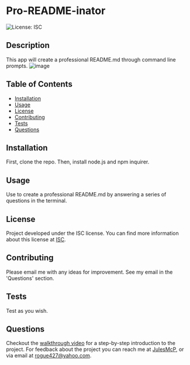 
  # Pro-README-inator
  
  ![License: ISC](https://img.shields.io/badge/License-ISC-blue.svg)

  ## Description
  This app will create a professional README.md through command line prompts.
  ![image](https://user-images.githubusercontent.com/95149604/154870741-9fd09754-9a62-44a9-bf54-7caa31349054.png)

  ## Table of Contents
  - [Installation](#installation)
  - [Usage](#usage)
  - [License](#License)
  - [Contributing](#contributing)
  - [Tests](#tests)
  - [Questions](#questions)

  ## Installation
  First, clone the repo. Then, install node.js and npm inquirer.

  ## Usage
  Use to create a professional README.md by answering a series of questions in the terminal.

  ## License 
 Project developed under the ISC license.
  You can find more information about this license at [ISC](https://opensource.org/licenses/ISC).

  ## Contributing
  Please email me with any ideas for improvement. See my email in the 'Questions' section.

  ## Tests
  Test as you wish.

  ## Questions
  Checkout the [walkthrough video]() for a step-by-step introduction to the project.
  For feedback about the project you can reach me at [JulesMcP](https://github.com/JulesMcP/Pro-README-inator),
  or via email at [rogue427@yahoo.com](mailto:rogue427@yahoo.com).
